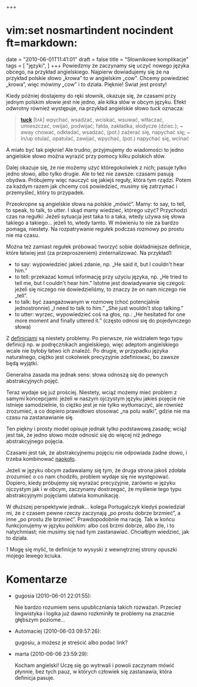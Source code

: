 +++
# vim:set nosmartindent nocindent ft=markdown:
date = "2010-06-01T11:41:01"
draft = false
title = "Słownikowe komplikacje"
tags = [ "języki", ]
+++
Powiedzmy że zaczynamy się uczyć nowego języka obcego, na przykład
angielskiego. Najpierw dowiadujemy się że na przykład polskie słowo „krowa” to
w angielskim „cow”. Chcemy powiedzieć „krowa”, więc mówimy „cow” i to działa.
Pięknie! Świat jest prosty!

Kiedy później dostajemy do ręki słownik, okazuje się, że czasami przy jednym
polskim słowie jest nie jedno, ale kilka słów w obcym języku. Efekt odwrotny
również występuje, na przykład angielskie słowo _tuck_ oznacza:

> [**tuck**](http://ling.pl/tuck) [tʌk] wpychać, wsadzać, wciskać, wsuwać,
> wtłaczać, umieszczać, owijać, podwijać; fałda, zakładka, słodycze (dziec.);
> ~ away chować, odkładać, wsadzać, (pot.) zażerać się, napychać się; ~ in/up
> otulać, opatulać, zawijać, wpychać, (pot.) napychać się, wcinać

A miało być tak pięknie! Ale trudno, przyjmujemy do wiadomości to jedno
angielskie słowo można wyrazić przy pomocy kilku polskich słów.

Dalej okazuje się, że nie możemy użyć któregokolwiek z nich; pasuje tylko
jedno słowo, albo tylko drugie. Ale to też nie zawsze: czasami pasują obydwa.
Próbujemy więc nauczyć się jakiejś reguły, która tym rządzi. Potem za każdym
razem jak chcemy coś powiedzieć, musimy się zatrzymać i przemyśleć, który to
przypadek.

Przeokropne są angielskie słowa na polskie „mówić”. Mamy: to say, to tell, to
speak, to talk, to utter. I skąd mamy wiedzieć, którego użyć? Przychodzi czas
na regułki: Jeżeli sytuacja jest taka to a taka, wtedy używa się słowa takiego
a takiego... jeżeli to, wtedy tamto. W mówieniu to nie za bardzo pomaga,
niestety. Na rozpatrywanie regułek podczas rozmowy po prostu nie ma czasu.

Można też zamiast regułek próbować tworzyć sobie dokładniejsze definicje,
które łatwiej jest (za przeproszeniem) zinternalizować. Na przykład1:

  * to say: wypowiedzieć jakieś zdanie, np. „He said it, but I couldn't hear
    him.”
  * to tell: przekazać komuś informację przy użyciu języka, np. „He tried to
    tell me, but I couldn't hear him.” Istotne jest dowiadywanie się czegoś:
    jeżeli się niczego nie dowiedzieliśmy, to znaczy że on nam niczego nie
    „tell”.
  * to talk: być zaangażowanym w rozmowę (choć potencjalnie jednostronnie) „I
    need to talk to him.” „She just wouldn't stop talking.”
  * to utter: wyrzec, wypowiedzieć coś na głos, np.: „He hesitated for one more
    moment and finally uttered it.” (często odnosi się do pojedynczego słowa)

Z [definicjami](spotkaj-dyskutanta/index.md) są
niestety problemy. Po pierwsze, nie widziałem tego typu definicji np. w
podręcznikach angielskiego, więc adeptom angielskiego wcale nie byłoby łatwo
ich znaleźć. Po drugie, w przypadku języka naturalnego, ciężko jest cokolwiek
precyzyjnie zdefiniować, bo zawsze będą wyjątki.

Generalna zasada ma jednak sens: słowa odnoszą się do pewnych abstrakcyjnych
pojęć.

Teraz wydaje się już prościej. Niestety, wciąż możemy mieć problem z samymi
koncepcjami: jeżeli w naszym ojczystym języku jakieś pojęcie nie istnieje
samodzielnie, to ciężko jest je nie tylko wytłumaczyć, ale również zrozumieć,
a co dopiero prawidłowo stosować „na polu walki”, gdzie nie ma czasu na
zastanawianie się.

Ten piękny i prosty model opisuje jednak tylko podstawową zasadę; wciąż jest
tak, że jedno słowo może odnosić się do więcej niż jednego abstrakcyjnego
pojęcia.

Czasami jest tak, że abstrakcyjnemu pojęciu nie odpowiada żadne słowo, i trzeba
kombinować
[naokoło](http://automaciej.jogger.pl/2010/05/28/ewidentnie-mi-go-brak/).

Jeżeli w języku obcym zadawalamy się tym, że druga strona jakoś zdołała
zrozumieć o co nam chodziło, problem wydaje się nie występować. Dopiero, kiedy
próbujemy się wyrażać precyzyjnie, zarówno w języku ojczystym jak i w obcym,
zaczynamy dostrzegać, że myślenie tego typu abstrakcyjnymi pojęciami ułatwia
komunikację.

W dłuższej perspektywie jednak... kolega Portugalczyk kiedyś powiedział mi, że
z czasem pewne rzeczy zaczynają „po prostu dobrze brzmieć”, a inne „po prostu
źle brzmieć”. Prawdopodobnie ma rację. Tak w końcu funkcjonujemy w języku
polskim: albo coś brzmi dobrze, albo źle, i to natychmiast; nie musimy się nad
tym zastanawiać. Chciałbym wiedzieć, jak to działa.

1 Mogę się mylić, te definicje to wysyski z wewnętrznej strony opuszki mojego
lewego kciuka.

# Komentarze

* gugosia (2010-06-01 22:01:55): <p>Nie bardzo rozumiem sens upubliczniania
  takich rozważań. Przecież lingwistyka i logika już dawno rozkminiły te
  problemy na znacznie głębszym poziome...</p>
* Automaciej (2010-06-03 09:57:26): <p>gugosiu, a możesz je streścić albo podać
  link?</p>
* marta (2010-06-06 23:59:29): <p>Kocham angielski! Uczę się go wytrwali i
  powoli zaczynam mówić płynnie, bez tych pauz, w których człowiek się
  zastanawia, która definicja pasuje.</p>
